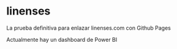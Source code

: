 # linenses
La prueba definitiva para enlazar linenses.com con Github Pages

Actualmente hay un dashboard de Power BI
